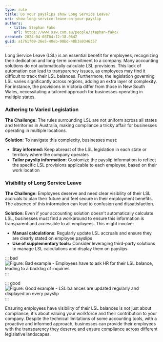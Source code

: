 ```yaml
---
type: rule
title: Do your payslips show Long Service Leave?
uri: show-long-service-leave-on-your-payslip
authors:
  - title: Stephan Fako
    url: https://www.ssw.com.au/people/stephan-fako/
created: 2024-04-08T04:12:18.064Z
guid: a1761f09-26e5-40eb-98bd-48b3a9346357
---
```


Long Service Leave (LSL) is an essential benefit for employees, recognizing their dedication and long-term commitment to a company. Many accounting solutions do not automatically calculate LSL provisions. This lack of automation can lead to transparency issues, as employees may find it difficult to track their LSL balances. Furthermore, the legislation governing LSL varies significantly across regions, adding an extra layer of complexity. For instance, the provisions in Victoria differ from those in New South Wales, necessitating a tailored approach for businesses operating in multiple states.

<!--endintro-->

### Adhering to Varied Legislation

**The Challenge:** The rules surrounding LSL are not uniform across all states and territories in Australia, making compliance a tricky affair for businesses operating in multiple locations.

**Solution:** To navigate this complexity, businesses must:

* **Stay informed:** Keep abreast of the LSL legislation in each state or territory where the company operates
* **Tailor payslip information:** Customize the payslip information to reflect the specific LSL provisions applicable to each employee, based on their work location

### Visibility of Long Service Leave

**The Challenge:** Employees deserve and need clear visibility of their LSL accruals to plan their future and feel secure in their employment benefits. The absence of this information can lead to confusion and dissatisfaction.

**Solution:** Even if your accounting solution doesn't automatically calculate LSL, businesses must find a workaround to ensure this information is transparent and accessible to all employees. This might involve:

* **Manual calculations:** Regularly update LSL accruals and ensure they are clearly stated on employee payslips
* **Use of supplementary tools:** Consider leveraging third-party solutions to manage LSL calculations and display them on payslips

::: bad
![Figure: Bad example - Employees have to ask HR for their LSL balance, leading to a backlog of inquiries](bad-example-lsl.jpg "Bad Example")
:::

::: good
![Figure: Good example - LSL balances are updated regularly and displayed on every payslip](good-example-lsl.jpg "Good Example")
:::

Ensuring employees have visibility of their LSL balances is not just about compliance; it's about valuing your workforce and their contribution to your company. Despite the technical limitations of some accounting tools, with a proactive and informed approach, businesses can provide their employees with the transparency they deserve and ensure compliance across different legislative landscapes.